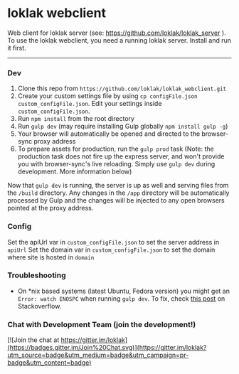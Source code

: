loklak webclient
=====================================

Web client for loklak server (see: https://github.com/loklak/loklak_server ).
To use the loklak webclient, you need a running loklak server. Install and run it first.

---

### Dev

1. Clone this repo from `https://github.com/loklak/loklak_webclient.git`
2. Create your custom settings file by using `cp configFile.json custom_configFile.json`. Edit your settings inside `custom_configFile.json`.
3. Run `npm install` from the root directory
4. Run `gulp dev` (may require installing Gulp globally `npm install gulp -g`)
5. Your browser will automatically be opened and directed to the browser-sync proxy address
6. To prepare assets for production, run the `gulp prod` task (Note: the production task does not fire up the express server, and won't provide you with browser-sync's live reloading. Simply use `gulp dev` during development. More information below)

Now that `gulp dev` is running, the server is up as well and serving files from the `/build` directory. Any changes in the `/app` directory will be automatically processed by Gulp and the changes will be injected to any open browsers pointed at the proxy address.

### Config

Set the apiUrl var in `custom_configFile.json` to set the server address in `apiUrl`
Set the domain var in `custom_configFile.json` to set the domain where site is hosted in `domain`

### Troubleshooting

- On *nix based systems (latest Ubuntu, Fedora version) you might get an `Error: watch ENOSPC` when running `gulp dev`. To fix, check [this post](http://stackoverflow.com/questions/16748737/grunt-watch-error-waiting-fatal-error-watch-enospc) on Stackoverflow. 

### Chat with Development Team (join the development!)

[![Join the chat at https://gitter.im/loklak](https://badges.gitter.im/Join%20Chat.svg)](https://gitter.im/loklak?utm_source=badge&utm_medium=badge&utm_campaign=pr-badge&utm_content=badge)
